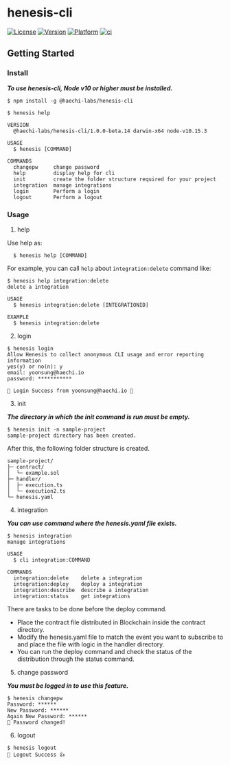 henesis-cli 
===========

[![License](https://img.shields.io/npm/l/@haechi-labs/henesis-cli.svg)](https://github.com/HAECHI-LABS/henesis-cli/blob/master/package.json) [![Version](https://img.shields.io/npm/v/@haechi-labs/henesis-cli.svg)](https://www.npmjs.com/package/@haechi-labs/henesis-cli) [![Platform](https://img.shields.io/node/v/@haechi-labs/henesis-cli.svg)](https://github.com/HAECHI-LABS/henesis-cli/blob/master/package.json) [![ci](https://travis-ci.com/HAECHI-LABS/henesis-cli.svg?branch=master)]()

## Getting Started

### Install

*_**To use henesis-cli, Node v10 or higher must be installed.**_*

```sh-session
$ npm install -g @haechi-labs/henesis-cli

$ henesis help

VERSION
  @haechi-labs/henesis-cli/1.0.0-beta.14 darwin-x64 node-v10.15.3

USAGE
  $ henesis [COMMAND]

COMMANDS
  changepw     change password
  help         display help for cli
  init         create the folder structure required for your project
  integration  manage integrations
  login        Perform a login
  logout       Perform a logout
```

### Usage

1. help

Use help as:
```sh-session
  $ henesis help [COMMAND]
```
For example, you can call `help` about `integration:delete` command like:
```
$ henesis help integration:delete
delete a integration

USAGE
  $ henesis integration:delete [INTEGRATIONID]

EXAMPLE
  $ henesis integration:delete
```



2. login

```sh-session
$ henesis login
Allow Henesis to collect anonymous CLI usage and error reporting information
yes(y) or no(n): y
email: yoonsung@haechi.io
password: ***********

🎉 Login Success from yoonsung@haechi.io 🎉
```



3. init

*_**The directory in which the init command is run must be empty.**_*

```sh-session
$ henesis init -n sample-project
sample-project directory has been created.
```

After this, the following folder structure is created.

```
sample-project/
├─ contract/
│  └─ example.sol
├─ handler/
│  ├─ execution.ts
│  └─ execution2.ts
└─ henesis.yaml
```



4. integration

*_**You can use command where the henesis.yaml file exists.**_*

```sh-session
$ henesis integration
manage integrations

USAGE
  $ cli integration:COMMAND

COMMANDS
  integration:delete    delete a integration
  integration:deploy    deploy a integration
  integration:describe  describe a integration
  integration:status    get integrations
```

There are tasks to be done before the deploy command.

- Place the contract file distributed in Blockchain inside the contract directory.
- Modify the henesis.yaml file to match the event you want to subscribe to and place the file with logic in the handler directory.
- You can run the deploy command and check the status of the distribution through the status command.


5. change password

*_**You must be logged in to use this feature.**_*

```sh-session
$ henesis changepw
Password: ******
New Password: ******
Again New Password: ******
🦄 Password changed!

```


6. logout

```sh-session
$ henesis logout
🤗 Logout Success 👍
```
